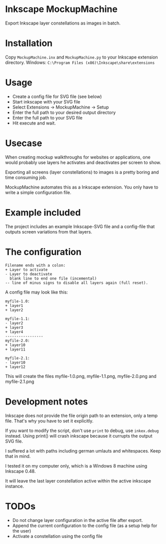 Inkscape MockupMachine
=====================

Export Inkscape layer constellations as images in batch.

Installation
============
Copy `MockupMachine.inx` and `MockupMachine.py` to your Inkscape extension directory.
Windows: `C:\Program Files (x86)\Inkscape\share\extensions`

Usage
=====
* Create a config file for SVG file (see below)
* Start inkscape with your SVG file
* Select Extensions -> MockupMachine -> Setup
* Enter the full path to your desired output directory
* Enter the full path to your SVG file
* Hit execute and wait.

Usecase
=======

When creating mockup walkthroughs for websites or applications, one would probably use layers he 
activates and deactivates per screen to show.

Exporting all screens (layer constellations) to images is a pretty boring and time consuming job.

MockupMachine automates this as a Inkscape extension. You only have to write a simple configuration file.

Example included
================

The project includes an example Inkscape-SVG file and a config-file that outputs screen variations from that layers.

The configuration
=================

    Filename ends with a colon:
    + Layer to activate
    - Layer to deactivate
      blank line to end one file (incemental)
    -- line of minus signs to disable all layers again (full reset).

A config file may look like this:

    myfile-1.0:
    + layer1
    + layer2
    
    myfile-1.1:
    - layer2
    + layer3
    + layer4
    -----------------
    myfile-2.0:
    + layer10
    + layer11
    
    myfile-2.1:
    - layer10
    + layer12

This will create the files myfile-1.0.png, myfile-1.1.png, myfile-2.0.png and myfile-2.1.png

Development notes
=================

Inkscape does not provide the file origin path to an extension, only a temp file. 
That's why you have to set it explicitly.

If you want to modify the script, don't use `print` to debug, use `inkex.debug` instead. 
Using print() will crash inkscape because it currupts the output SVG file.

I suffered a lot with paths including german umlauts and whitespaces. Keep that in mind.

I tested it on my computer only, which is a Windows 8 machine using Inkscape 0.48.

It will leave the last layer constellation active within the active inkscape instance.

TODOs
=====
* Do not change layer configuration in the active file after export.
* Append the current configuration to the config file (as a setup help for the user)
* Activate a constellation using the config file
